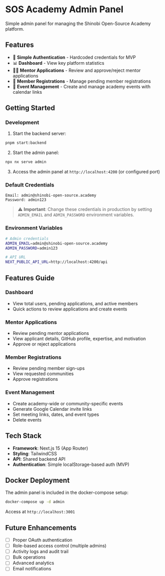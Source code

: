 # SOS Academy Admin Panel

Simple admin panel for managing the Shinobi Open-Source Academy platform.

## Features

- 🔐 **Simple Authentication** - Hardcoded credentials for MVP
- 📊 **Dashboard** - View key platform statistics
- 👨‍💻 **Mentor Applications** - Review and approve/reject mentor applications
- 👥 **Member Registrations** - Manage pending member registrations
- 📅 **Event Management** - Create and manage academy events with calendar links

## Getting Started

### Development

1. Start the backend server:
```bash
pnpm start:backend
```

2. Start the admin panel:
```bash
npx nx serve admin
```

3. Access the admin panel at `http://localhost:4200` (or configured port)

### Default Credentials

```
Email: admin@shinobi-open-source.academy
Password: admin123
```

> ⚠️ **Important**: Change these credentials in production by setting `ADMIN_EMAIL` and `ADMIN_PASSWORD` environment variables.

### Environment Variables

```bash
# Admin credentials
ADMIN_EMAIL=admin@shinobi-open-source.academy
ADMIN_PASSWORD=admin123

# API URL
NEXT_PUBLIC_API_URL=http://localhost:4200/api
```

## Features Guide

### Dashboard
- View total users, pending applications, and active members
- Quick actions to review applications and create events

### Mentor Applications
- Review pending mentor applications
- View applicant details, GitHub profile, expertise, and motivation
- Approve or reject applications

### Member Registrations
- Review pending member sign-ups
- View requested communities
- Approve registrations

### Event Management
- Create academy-wide or community-specific events
- Generate Google Calendar invite links
- Set meeting links, dates, and event types
- Delete events

## Tech Stack

- **Framework**: Next.js 15 (App Router)
- **Styling**: TailwindCSS
- **API**: Shared backend API
- **Authentication**: Simple localStorage-based auth (MVP)

## Docker Deployment

The admin panel is included in the docker-compose setup:

```bash
docker-compose up -d admin
```

Access at `http://localhost:3001`

## Future Enhancements

- [ ] Proper OAuth authentication
- [ ] Role-based access control (multiple admins)
- [ ] Activity logs and audit trail
- [ ] Bulk operations
- [ ] Advanced analytics
- [ ] Email notifications
